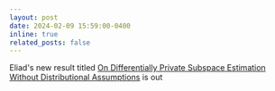 ```yaml
---
layout: post
date: 2024-02-09 15:59:00-0400
inline: true
related_posts: false
---
```


Eliad's new result titled [On Differentially Private Subspace Estimation Without Distributional Assumptions](https://arxiv.org/abs/2402.06465) is out

